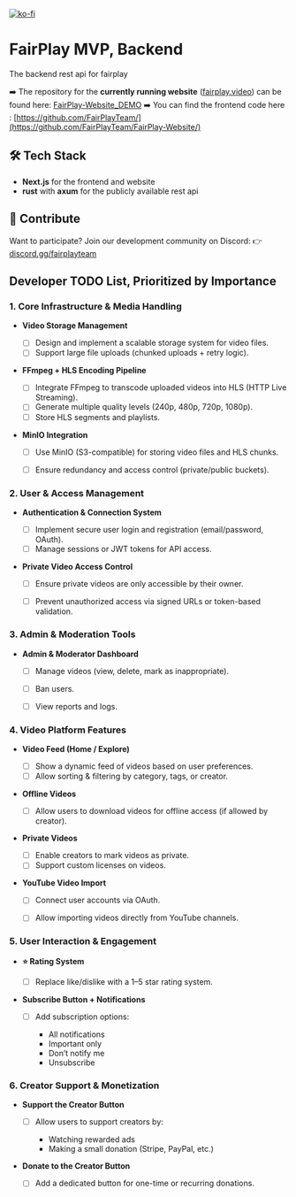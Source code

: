 [![ko-fi](https://ko-fi.com/img/githubbutton_sm.svg)](https://ko-fi.com/D1D31GU3L5)

# FairPlay MVP, Backend
The backend rest api for fairplay

➡️ The repository for the **currently running website** ([fairplay.video](https://fairplay.video)) can be found here: [FairPlay-Website\_DEMO](https://github.com/FairPlayTeam/FairPlay-Website_DEMO)
➡️ You can find the frontend code here : [https://github.com/FairPlayTeam/](https://github.com/FairPlayTeam/FairPlay-Website/)

## 🛠 Tech Stack

* **Next.js** for the frontend and website
* **rust** with **axum** for the publicly available rest api

## 🤝 Contribute

Want to participate? Join our development community on Discord:
👉 [discord.gg/fairplayteam](https://discord.gg/fairplayteam)

## Developer TODO List, Prioritized by Importance

### 1. Core Infrastructure & Media Handling

* **Video Storage Management**

  * [ ] Design and implement a scalable storage system for video files.
  * [ ] Support large file uploads (chunked uploads + retry logic).

* **FFmpeg + HLS Encoding Pipeline**

  * [ ] Integrate FFmpeg to transcode uploaded videos into HLS (HTTP Live Streaming).
  * [ ] Generate multiple quality levels (240p, 480p, 720p, 1080p).
  * [ ] Store HLS segments and playlists.

* **MinIO Integration**

  * [ ] Use MinIO (S3-compatible) for storing video files and HLS chunks.
  * [ ] Ensure redundancy and access control (private/public buckets).


### 2. User & Access Management

* **Authentication & Connection System**

  * [ ] Implement secure user login and registration (email/password, OAuth).
  * [ ] Manage sessions or JWT tokens for API access.

* **Private Video Access Control**

  * [ ] Ensure private videos are only accessible by their owner.
  * [ ] Prevent unauthorized access via signed URLs or token-based validation.


### 3. Admin & Moderation Tools

* **Admin & Moderator Dashboard**

  * [ ] Manage videos (view, delete, mark as inappropriate).
  * [ ] Ban users.
  * [ ] View reports and logs.


### 4. Video Platform Features

* **Video Feed (Home / Explore)**

  * [ ] Show a dynamic feed of videos based on user preferences.
  * [ ] Allow sorting & filtering by category, tags, or creator.

* **Offline Videos**

  * [ ] Allow users to download videos for offline access (if allowed by creator).

* **Private Videos**

  * [ ] Enable creators to mark videos as private.
  * [ ] Support custom licenses on videos.

* **YouTube Video Import**

  * [ ] Connect user accounts via OAuth.
  * [ ] Allow importing videos directly from YouTube channels.



### 5. User Interaction & Engagement

* **⭐ Rating System**

  * [ ] Replace like/dislike with a 1–5 star rating system.

* **Subscribe Button + Notifications**

  * [ ] Add subscription options:

    * All notifications
    * Important only
    * Don’t notify me
    * Unsubscribe



### 6. Creator Support & Monetization

* **Support the Creator Button**

  * [ ] Allow users to support creators by:

    * Watching rewarded ads
    * Making a small donation (Stripe, PayPal, etc.)

* **Donate to the Creator Button**

  * [ ] Add a dedicated button for one-time or recurring donations.

